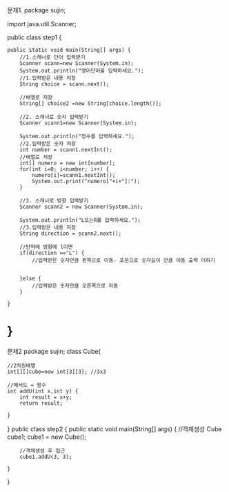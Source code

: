 문제1.
package sujin;

import java.util.Scanner;

public class step1 {

	public static void main(String[] args) {
		//1.스캐너로 단어 입력받기
		Scanner scann=new Scanner(System.in);
		System.out.println("영어단어를 입력하세요.");
		//1.입력받은 내용 저장
		String choice = scann.next();
		
		//배열로 저장
		String[] choice2 =new String[choice.length()];
		
		//2. 스캐너로 숫자 입력받기
		Scanner scann1=new Scanner(System.in);
		
		System.out.println("정수를 입력하세요.");
		//2.입력받은 숫자 저장
		int number = scann1.nextInt();
		//배열로 저장 
		int[] numero = new int[number];
		for(int i=0; i<number; i++) {
			numero[i]=scann1.nextInt();
			System.out.print("numero["+i+"]:");
		}
		
		//3. 스캐너로 방향 입력받기
		Scanner scann2 = new Scanner(System.in);
				
		System.out.println("L또는R를 입력하세요.");
		//3.입력받은 내용 저장
		String direction = scann2.next();
		
		//만약에 방향에 l이면 
		if(direction =="L") {
			//입력받은 숫자만큼 왼쪽으로 이동- 포문으로 숫자길이 만큼 이동 출력 더하기 
			 
			
		}else {
			//입력받은 숫자만큼 오른쪽으로 이동
		}

	}

}
================================
문제2
package sujin;
class Cube{
	
	//2차원배열
	int[][]cube=new int[3][3]; //3x3
	
	//메서드 = 함수 
	int addU(int x,int y) {
		int result = x+y;
		return result;
		
	}
}
public class step2 {
	public static void main(String[] args) {
		//객체생성
		Cube cube1;
		cube1 = new Cube();
		
		//객체생성 후 접근
		cube1.addU(3, 3);
		
	}
}
